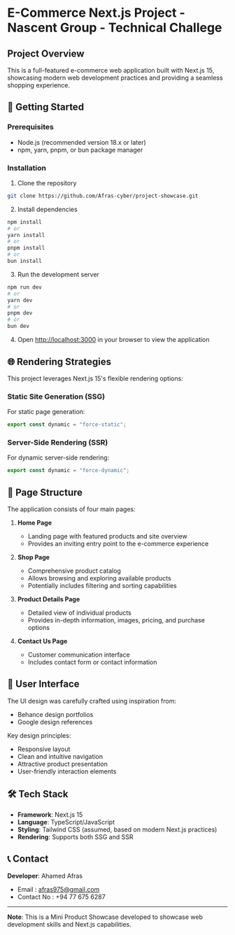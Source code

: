 # E-Commerce Next.js Project - Nascent Group - Technical Challege 

## Project Overview

This is a full-featured e-commerce web application built with Next.js 15, showcasing modern web development practices and providing a seamless shopping experience.

## 🚀 Getting Started

### Prerequisites
- Node.js (recommended version 18.x or later)
- npm, yarn, pnpm, or bun package manager

### Installation

1. Clone the repository
```bash
git clone https://github.com/Afras-cyber/project-showcase.git
```

2. Install dependencies
```bash
npm install
# or
yarn install
# or
pnpm install
# or
bun install
```

3. Run the development server
```bash
npm run dev
# or
yarn dev
# or
pnpm dev
# or
bun dev
```

4. Open [http://localhost:3000](http://localhost:3000) in your browser to view the application

## 🌐 Rendering Strategies

This project leverages Next.js 15's flexible rendering options:

### Static Site Generation (SSG)
For static page generation:
```javascript
export const dynamic = "force-static";
```

### Server-Side Rendering (SSR)
For dynamic server-side rendering:
```javascript
export const dynamic = "force-dynamic";
```

## 📄 Page Structure

The application consists of four main pages:

1. **Home Page** 
   - Landing page with featured products and site overview
   - Provides an inviting entry point to the e-commerce experience

2. **Shop Page**
   - Comprehensive product catalog
   - Allows browsing and exploring available products
   - Potentially includes filtering and sorting capabilities

3. **Product Details Page**
   - Detailed view of individual products
   - Provides in-depth information, images, pricing, and purchase options

4. **Contact Us Page**
   - Customer communication interface
   - Includes contact form or contact information

## 🎨 User Interface

The UI design was carefully crafted using inspiration from:
- Behance design portfolios
- Google design references

Key design principles:
- Responsive layout
- Clean and intuitive navigation
- Attractive product presentation
- User-friendly interaction elements

## 🛠️ Tech Stack

- **Framework**: Next.js 15
- **Language**: TypeScript/JavaScript
- **Styling**: Tailwind CSS (assumed, based on modern Next.js practices)
- **Rendering**: Supports both SSG and SSR

## 📞 Contact

**Developer**: Ahamed Afras

- Email : afras975@gmail.com
- Contact No : +94 77 675 6287


---

**Note**: This is a Mini Product Showcase developed to showcase web development skills and Next.js capabilities.
